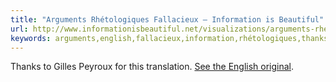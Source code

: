 ```yaml
---
title: "Arguments Rhétologiques Fallacieux — Information is Beautiful"
url: http://www.informationisbeautiful.net/visualizations/arguments-rhetologiques-fallacieux/
keywords: arguments,english,fallacieux,information,rhétologiques,thanks,original,peyroux,gilles,translation,beautiful
---
```

Thanks to Gilles Peyroux for this translation. [See the English original](https://informationisbeautiful.net/visualizations/rhetological-fallacies/).
